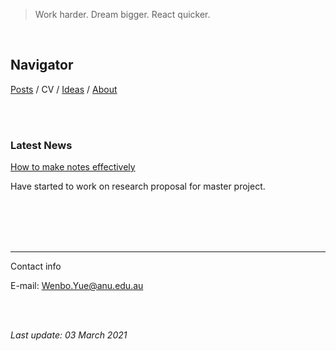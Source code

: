 > Work harder. Dream bigger. React quicker.

<br />

## Navigator

[Posts](post.md)   /   CV   /   [Ideas](idea.md)    /     [About](about.md)  

 <br />

<br />

### Latest News

 [How to make notes effectively](post/notetaking.md)

Have started to work on research proposal for master project.

 <br />

 <br />

<br />

 <br />

---

Contact info

E-mail: <Wenbo.Yue@anu.edu.au>

 <br />

 <br />

*Last update: 03 March 2021*